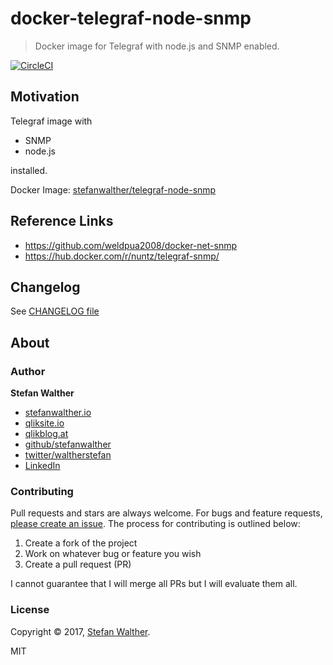 # docker-telegraf-node-snmp

> Docker image for Telegraf with node.js and SNMP enabled.

[![CircleCI](https://circleci.com/gh/stefanwalther/docker-telegraf-node-snmp.svg?style=svg)](https://circleci.com/gh/stefanwalther/docker-telegraf-node-snmp)

## Motivation

Telegraf image with

- SNMP
- node.js

installed.

Docker Image: [stefanwalther/telegraf-node-snmp](https://hub.docker.com/r/stefanwalther/telegraf-node-snmp/)

## Reference Links

- https://github.com/weldpua2008/docker-net-snmp
- https://hub.docker.com/r/nuntz/telegraf-snmp/

## Changelog

See [CHANGELOG file](CHANGELOG.yml)

## About

### Author

**Stefan Walther**

* [stefanwalther.io](http://stefanwalther.io)
* [qliksite.io](http://qliksite.io)
* [qlikblog.at](http://qlikblog.at)
* [github/stefanwalther](https://github.com/stefanwalther)
* [twitter/waltherstefan](http://twitter.com/waltherstefan)
* [LinkedIn](https://www.linkedin.com/in/stefanwalther/)

### Contributing

Pull requests and stars are always welcome. For bugs and feature requests, [please create an issue](https://github.com/stefanwalther/docker-telegraf-node-snmp/issues). The process for contributing is outlined below:

1. Create a fork of the project
2. Work on whatever bug or feature you wish
3. Create a pull request (PR)

I cannot guarantee that I will merge all PRs but I will evaluate them all.

### License
Copyright © 2017, [Stefan Walther](http://qliksite.io).
 
MIT


